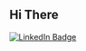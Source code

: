 ## Hi There 


<div id="badges">
  <a href=https://www.linkedin.com/in/gehadmostafa/>
    <img src="https://img.shields.io/badge/LinkedIn-blue?style=for-the-badge&logo=linkedin&logoColor=white" alt="LinkedIn Badge"/>
  </a>
  
</div>

